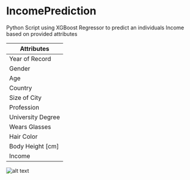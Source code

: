 # IncomePrediction
Python Script using XGBoost Regressor to predict an individuals Income based on provided attributes



Attributes  | 
------------- | 
Year of Record  | 
Gender | 
Age |
Country | 
Size of City |
Profession | 
University Degree |
Wears Glasses |
Hair Color |
Body Height [cm] |
Income |

![alt text](https://github.com/QUzair/IncomePrediction/new/master/corr.png)
